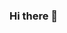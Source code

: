### Hi there 👋

<!--
**afgmlff/afgmlff** is a ✨ _special_ ✨ repository because its `README.md` (this file) appears on your GitHub profile.

- 🔭 I’m currently working on various Data Science projects;
- 🌱 I’m currently learning Python, PHP and Ruby on Rails;
- 📫 How to reach me: aeciofgm2@gmail.com;
- 😄 Pronouns: he/him;
- ⚡ Fun fact: I want to be an astronault.

## Stats

[![My github stats](https://github-readme-stats.vercel.app/api?username=afgmlff)](https://github.com/anuraghazra/github-readme-stats)

## Top programming Languages

[![Top Langs](https://github-readme-stats.vercel.app/api/top-langs/?username=afgmlff)](https://github.com/anuraghazra/github-readme-stats)

